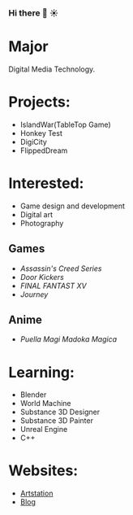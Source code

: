 ### Hi there 👋 :sunny:

<!--
**ChaelKenvin/ChaelKenvin** is a ✨ _special_ ✨ repository because its `README.md` (this file) appears on your GitHub profile.
-->
# Major
Digital Media Technology.

# Projects:
* IslandWar(TableTop Game)
* Honkey Test
* DigiCity
* FlippedDream

# Interested:
* Game design and development
* Digital art
* Photography
## Games
* *Assassin's Creed Series*
* *Door Kickers*
* *FINAL FANTAST XV*
* *Journey*
## Anime
* *Puella Magi Madoka Magica*

# Learning:
* Blender
* World Machine
* Substance 3D Designer
* Substance 3D Painter
* Unreal Engine
* C++

# Websites:
* [Artstation](https://www.artstation.com/chaelkenway2001)
* [Blog](https://chaelkenway.wordpress.com)
